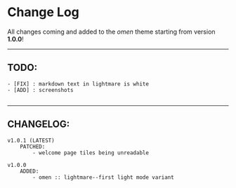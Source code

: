 # Change Log

All changes coming and added to the *omen* theme starting from version **1.0.0**!

<hr>

## TODO:

```
- [FIX] : markdown text in lightmare is white
- [ADD] : screenshots


```

<hr>

## CHANGELOG:

```
v1.0.1 (LATEST)
    PATCHED:
        - welcome page tiles being unreadable

v1.0.0
    ADDED:
        - omen :: lightmare--first light mode variant
```